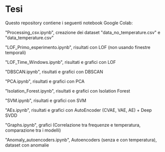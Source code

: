 # Tesi

Questo repository contiene i seguenti notebook Google Colab:


"Processing_csv.ipynb", creazione dei dataset "data_no_temperature.csv" e "data_temperature.csv"

"LOF_Primo_esperimento.ipynb", risultati con LOF (non usando finestre temporali)

"LOF_Time_Windows.ipynb", risultati e grafici con LOF

"DBSCAN.ipynb", risultati e grafici con DBSCAN

"PCA.ipynb", risultati e grafici con PCA

"Isolation_Forest.ipynb", risultati e grafici con Isolation Forest

"SVM.ipynb", risultati e grafici con SVM

"AEs.ipynb", risultati e grafici con AutoEncoder (CVAE, VAE, AE) + Deep SVDD

"Graphs.ipynb", grafici (Correlazione tra frequenze e temperatura, comparazione tra i modelli)

"Anomaly_autoencoders.ipynb", Autoencoders (senza e con temperatura), dataset con anomalie
